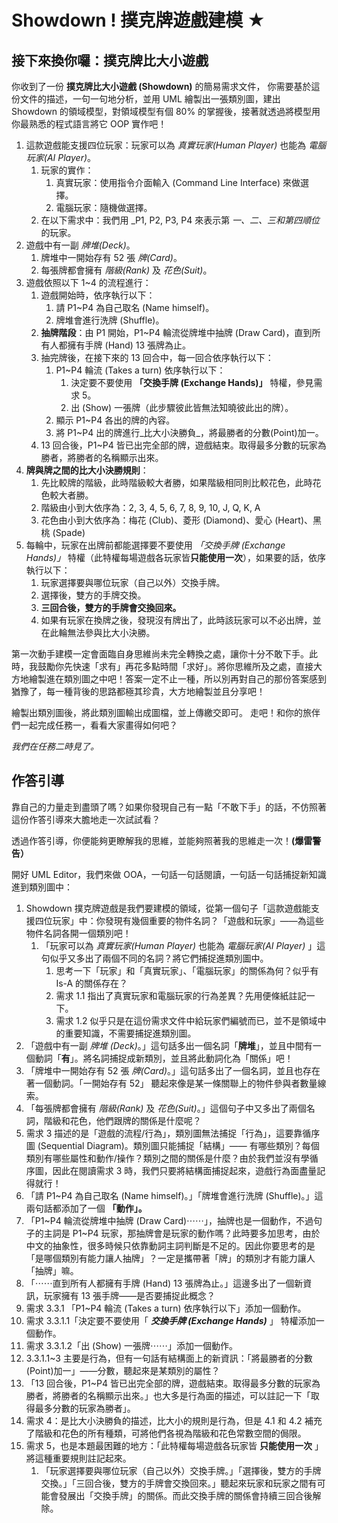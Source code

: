# Showdown ! 撲克牌遊戲建模 ★

## 接下來換你囉：**撲克牌比大小遊戲**

你收到了一份 **撲克牌比大小遊戲 (Showdown)** 的簡易需求文件， 你需要基於這份文件的描述，一句一句地分析，並用 UML 繪製出一張類別圖，建出 Showdown 的領域模型，對領域模型有個 80% 的掌握後，接著就透過將模型用你最熟悉的程式語言將它 OOP 實作吧！

1. 這款遊戲能支援四位玩家：玩家可以為 _真實玩家(Human Player)_ 也能為 _電腦玩家(AI Player)_。
    1. 玩家的實作：
        1. 真實玩家：使用指令介面輸入 (Command Line Interface) 來做選擇。
        2. 電腦玩家：隨機做選擇。
    2. 在以下需求中：我們用 _P1, P2, P3, P4 來表示第 _一、二、三和第四順位_ 的玩家。
2. 遊戲中有一副 _牌堆(Deck)_。
    1. 牌堆中一開始存有 52 張 _牌(Card)_。
    2. 每張牌都會擁有 _階級(Rank)_ 及 _花色(Suit)_。
3. 遊戲依照以下 1~4 的流程進行：
    1. 遊戲開始時，依序執行以下：
        1. 請 P1~P4 為自己取名 (Name himself)。
        2. 牌堆會進行洗牌 (Shuffle)。
    2. **抽牌階段**：由 P1 開始，P1~P4 輪流從牌堆中抽牌 (Draw Card)，直到所有人都擁有手牌 (Hand) 13 張牌為止。
    3. 抽完牌後，在接下來的 13 回合中，每一回合依序執行以下：
        1. P1~P4 輪流 (Takes a turn) 依序執行以下：
            1. 決定要不要使用 **「交換手牌 (Exchange Hands)」** 特權，參見需求 5。
            2. 出 (Show) 一張牌（此步驟彼此皆無法知曉彼此出的牌）。
        2. 顯示 P1~P4 各出的牌的內容。
        3. 將 P1~P4 出的牌進行_比大小決勝負_，將最勝者的分數(Point)加一。
    4. 13 回合後，P1~P4 皆已出完全部的牌，遊戲結束。取得最多分數的玩家為勝者，將勝者的名稱顯示出來。
4. **牌與牌之間的比大小決勝規則**：
    1. 先比較牌的階級，此時階級較大者勝，如果階級相同則比較花色，此時花色較大者勝。
    2. 階級由小到大依序為：2, 3, 4, 5, 6, 7, 8, 9, 10, J, Q, K, A
    3. 花色由小到大依序為：梅花 (Club)、菱形 (Diamond)、愛心 (Heart)、黑桃 (Spade)
5. 每輪中，玩家在出牌前都能選擇要不要使用 _「交換手牌 (Exchange Hands)」_ 特權（此特權每場遊戲各玩家皆**只能使用一次**），如果要的話，依序執行以下：
    1. 玩家選擇要與哪位玩家（自己以外）交換手牌。
    2. 選擇後，雙方的手牌交換。
    3. **三回合後，雙方的手牌會交換回來。**
    4. 如果有玩家在換牌之後，發現沒有牌出了，此時該玩家可以不必出牌，並在此輪無法參與比大小決勝。

第一次動手建模一定會面臨自身思維尚未完全轉換之處，讓你十分不敢下手。此時，我鼓勵你先快速「求有」再花多點時間「求好」。將你思維所及之處，直接大方地繪製進在類別圖之中吧！答案一定不止一種，所以別再對自己的那份答案感到猶豫了，每一種背後的思路都極其珍貴，大方地繪製並且分享吧！

繪製出類別圖後，將此類別圖輸出成圖檔，並上傳繳交即可。 走吧！和你的旅伴們一起完成任務一，看看大家畫得如何吧？

_我們在任務二時見了。_

## 作答引導

靠自己的力量走到盡頭了嗎？如果你發現自己有一點「不敢下手」的話，不仿照著這份作答引導來大膽地走一次試試看？

透過作答引導，你便能夠更瞭解我的思維，並能夠照著我的思維走一次！**(爆雷警告）**

開好 UML Editor，我們來做 OOA，一句話一句話閱讀，一句話一句話捕捉新知識進到類別圖中：

1. Showdown 撲克牌遊戲是我們要建模的領域，從第一個句子「這款遊戲能支援四位玩家」中：你發現有幾個重要的物件名詞？「遊戲和玩家」——為這些物件名詞各開一個類別吧！
    1. 「玩家可以為 _真實玩家(Human Player)_ 也能為 _電腦玩家(AI Player)_ 」這句似乎又多出了兩個不同的名詞？將它們捕捉進類別圖中。
        1. 思考一下「玩家」和「真實玩家」、「電腦玩家」的關係為何？似乎有 Is-A 的關係存在？
        2. 需求 1.1 指出了真實玩家和電腦玩家的行為差異？先用便條紙註記一下。
        3. 需求 1.2 似乎只是在這份需求文件中給玩家們編號而已，並不是領域中的重要知識，不需要捕捉進類別圖。
2. 「遊戲中有一副 _牌堆 (Deck)_。」這句話多出一個名詞「**牌堆**」，並且中間有一個動詞「**有**」。將名詞捕捉成新類別，並且將此動詞化為「關係」吧！
3. 「牌堆中一開始存有 52 張 _牌(Card)_。」這句話多出了一個名詞，並且也存在著一個動詞。「一開始存有 52」 聽起來像是某一條關聯上的物件參與者數量線索。
4. 「每張牌都會擁有 _階級(Rank)_ 及 _花色(Suit)_。」這個句子中又多出了兩個名詞，階級和花色，他們跟牌的關係是什麼呢？
5. 需求 3 描述的是「遊戲的流程/行為」，類別圖無法捕捉「行為」，這要靠循序圖 (Sequential Diagram)。類別圖只能捕捉「結構」—— 有哪些類別？每個類別有哪些屬性和動作/操作？類別之間的關係是什麼？由於我們並沒有學循序圖，因此在閱讀需求 3 時，我們只要將結構面捕捉起來，遊戲行為面盡量記得就行！
6. 「請 P1~P4 為自己取名 (Name himself)。」「牌堆會進行洗牌 (Shuffle)。」這兩句話都添加了一個 **「動作」。**
7. 「P1~P4 輪流從牌堆中抽牌 (Draw Card)⋯⋯」，抽牌也是一個動作，不過句子的主詞是 P1~P4 玩家，那抽牌會是玩家的動作嗎？此時要多加思考，由於中文的抽象性，很多時候只依靠動詞主詞判斷是不足的。因此你要思考的是「是哪個類別有能力讓人抽牌」？一定是攜帶著「牌」的類別才有能力讓人「抽牌」嘛。
8. 「⋯⋯直到所有人都擁有手牌 (Hand) 13 張牌為止。」這邊多出了一個新資訊，玩家擁有 13 張手牌——是否要捕捉此概念？
9. 需求 3.3.1 「P1~P4 輪流 (Takes a turn) 依序執行以下」添加一個動作。
10. 需求 3.3.1.1「決定要不要使用「 **_交換手牌 (Exchange Hands)_** 」 特權添加一個動作。
11. 需求 3.3.1.2「出 (Show) 一張牌⋯⋯」添加一個動作。
12. 3.3.1.1~3 主要是行為，但有一句話有結構面上的新資訊：「將最勝者的分數(Point)加一」——分數，聽起來是某類別的屬性？
13. 「13 回合後，P1~P4 皆已出完全部的牌，遊戲結束。取得最多分數的玩家為勝者，將勝者的名稱顯示出來。」也大多是行為面的描述，可以註記一下「取得最多分數的玩家為勝者」。
14. 需求 4：是比大小決勝負的描述，比大小的規則是行為，但是 4.1 和 4.2 補充了階級和花色的所有種類，可將他們各視為階級和花色常數空間的侷限。
15. 需求 5，也是本題最困難的地方：「此特權每場遊戲各玩家皆 **只能使用一次** 」將這種重要規則註記起來。
     1. 「玩家選擇要與哪位玩家（自己以外）交換手牌。」「選擇後，雙方的手牌交換。」「三回合後，雙方的手牌會交換回來。」聽起來玩家和玩家之間有可能會發展出「交換手牌」的關係。而此交換手牌的關係會持續三回合後解除。
